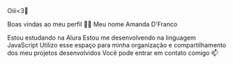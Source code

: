  Oiii<3👋

Boas vindas ao meu perfil 💙💙
Meu nome Amanda D'Franco

Estou estudando na Alura
Estou me desenvolvendo na linguagem JavaScript
Utilizo esse espaço para minha organização e compartilhamento dos meu projetos desenvolvidos
Você pode entrar em contato comigo 📫

